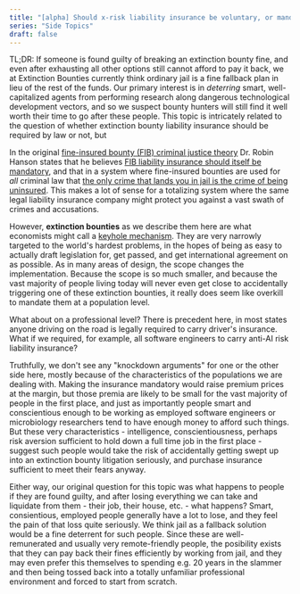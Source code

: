 ```yaml
---
title: "[alpha] Should x-risk liability insurance be voluntary, or mandatory?"
series: "Side Topics"
draft: false
---
```


TL;DR: If someone is found guilty of breaking an extinction bounty fine,
and even after exhausting all other options still cannot afford to pay it back,
we at Extinction Bounties currently think ordinary jail 
is a fine fallback plan in lieu of the rest of the funds. Our primary interest
is in *deterring* smart, well-capitalized agents from performing research along
dangerous technological development vectors, and so we suspect bounty hunters
will still find it well worth their time to go after these people.
This topic is intricately related to the question of whether extinction bounty
liability insurance should be required by law or not, but 

In the original
[fine-insured bounty (FIB) criminal justice theory](https://www.overcomingbias.com/p/privately-enforced-punished-crimehtml)
Dr. Robin Hanson states that he believes
[FIB liability insurance should itself be mandatory](https://www.overcomingbias.com/p/requirelegalliabilityinsurancehtml),
and that in a system where fine-insured bounties are used for *all* criminal law
that
[the only crime that lands you in jail is the crime of being uninsured](https://www.overcomingbias.com/p/bounty-hunter-blackmailhtml).
This makes a lot of sense for a totalizing system where the same legal liability
insurance company might protect you against a vast swath of crimes and
accusations.

However, **extinction bounties** as we describe them here are what economists
might call a
[keyhole mechanism](https://www.econlib.org/archives/2005/11/keyhole_surgery.html).
They are very narrowly targeted to the world's hardest problems,
 in the hopes of being as easy to actually draft
legislation for, get passed, and get international agreement on as possible.
As in many areas of design, the scope changes the implementation.
Because the scope is so much smaller, and because the vast majority of people
living today will never even get close to accidentally triggering one of these
extinction bounties, it really does seem like overkill to mandate them at a 
population level.

What about on a professional level? There is precedent here, in most states 
anyone driving on the road is legally required to carry driver's insurance.
What if we required, for example, all software engineers to carry anti-AI risk
liability insurance?

Truthfully, we don't see any "knockdown arguments" for one or the other side
here, mostly because of the characteristics of the populations we are dealing
with. Making the insurance mandatory would raise premium prices at the margin,
but those premia are likely to be small for the vast majority of people in the
first place, and just as importantly people smart and conscientious enough to
be working as employed software engineers or microbiology researchers tend to
have enough money to afford such things. But these very characteristics -
intelligence, conscientiousness, perhaps risk aversion sufficient to hold down
a full time job in the first place - suggest such people would take the risk
of accidentally getting swept up into an extinction bounty litigation seriously,
and purchase insurance sufficient to meet their fears anyway.

Either way, our original question for this topic was what happens to people if
they are found guilty, and after losing everything we can take and liquidate
from them - their job, their house, etc. - what happens? Smart, consientious,
employed people generally have a lot to lose, and they feel the pain of that
loss quite seriously. We think jail as a fallback solution would be a fine
deterrent for such people. Since these are well-remunerated and usually very
remote-friendly people, the posibility exists that they can pay back their
fines efficiently by working from jail, and they may even prefer this
themselves to spending e.g. 20 years in the slammer and then being tossed back
into a totally unfamiliar professional environment and forced to start from
scratch.
